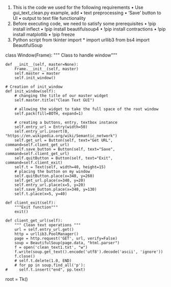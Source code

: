 1.	This is the code we used for the following requirements
•	Use gui_text_clean.py example, add
•	text preprocessing
•	‘Save’ button to UI
•	output to text file functionality
2.	Before executing code, we need to satisfy some prerequisites
•	!pip install inflect
•	!pip install beautifulsoup4
•	!pip install contractions
•	!pip install matplotlib
•	!pip freeze
3.	Python script
from tkinter import *
import urllib3
from bs4 import BeautifulSoup


class Window(Frame):
    """ Class to handle window"""

    def __init__(self, master=None):
        Frame.__init__(self, master)
        self.master = master
        self.init_window()

    # Creation of init_window
    def init_window(self):
        # changing the title of our master widget
        self.master.title("Clean Text GUI")

        # allowing the widget to take the full space of the root window
        self.pack(fill=BOTH, expand=1)

        # creating a buttons, entry, textbox instance
        self.entry_url = Entry(width=50)
        self.entry_url.insert(0, "https://en.wikipedia.org/wiki/Semantic_network")
        self.get_url = Button(self, text="Get URL", command=self.client_get_url)
        self.save_button = Button(self, text="Save", command=self.client_get_url)
        self.quitButton = Button(self, text="Exit", command=self.client_exit)
        self.t = Text(self, width=40, height=15)
        # placing the button on my window
        self.quitButton.place(x=340, y=260)
        self.get_url.place(x=340, y=20)
        self.entry_url.place(x=5, y=20)
        self.save_button.place(x=340, y=130)
        self.t.place(x=5, y=40)

    def client_exit(self):
        """Exit function"""
        exit()

    def client_get_url(self):
        """ Clean text operations """
        url = self.entry_url.get()
        http = urllib3.PoolManager()
        page = http.request('GET', url, verify=False)
        soup = BeautifulSoup(page.data, "html.parser")
        f = open('clean_text1.txt', "w")
        f.write(soup.get_text().encode('utf8').decode('ascii', 'ignore'))
        f.close()
        # self.t.delete(1.0, END)
        # for pp in soup.find_all('p'):
    #     self.t.insert("end", pp.text)


root = Tk()

